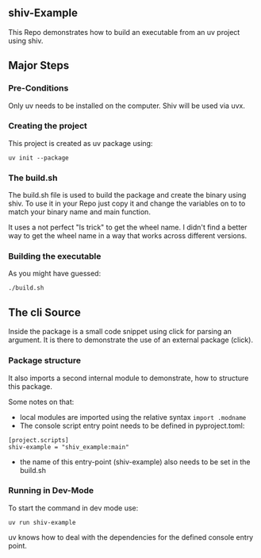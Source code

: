 ## shiv-Example

This Repo demonstrates how to build an executable from an uv project using shiv.

## Major Steps

### Pre-Conditions

Only uv needs to be installed on the computer. Shiv will be used via uvx. 

### Creating the project

This project is created as uv package using:

```
uv init --package
```

### The build.sh

The build.sh file is used to build the package and create the binary using shiv. To use it in your 
Repo just copy it and change the variables on to to match your binary name and main function.

It uses a not perfect "ls trick" to get the wheel name. I didn't find a better way to get the wheel name in a 
way that works across different versions.

### Building the executable

As you might have guessed:

```
./build.sh
```

## The cli Source

Inside the package is a small code snippet using click for parsing an argument. It is there to 
demonstrate the use of an external package (click). 

### Package structure

It also imports a second internal module to demonstrate, how to structure this package. 

Some notes on that:

- local modules are imported using the relative syntax `import .modname`
- The console script entry point needs to be defined in pyproject.toml:
 
```aiignore
[project.scripts]
shiv-example = "shiv_example:main"
```

- the name of this entry-point (shiv-example) also needs to be set in the build.sh

### Running in Dev-Mode

To start the command in dev mode use:

```aiignore
uv run shiv-example
```

uv knows how to deal with the dependencies for the defined console entry point.